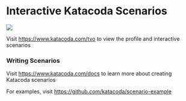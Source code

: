 # Interactive Katacoda Scenarios

[![](http://shields.katacoda.com/katacoda/tvo/count.svg)](https://www.katacoda.com/tvo "Get your profile on Katacoda.com")

Visit https://www.katacoda.com/tvo to view the profile and interactive scenarios

### Writing Scenarios
Visit https://www.katacoda.com/docs to learn more about creating Katacoda scenarios

For examples, visit https://github.com/katacoda/scenario-example
